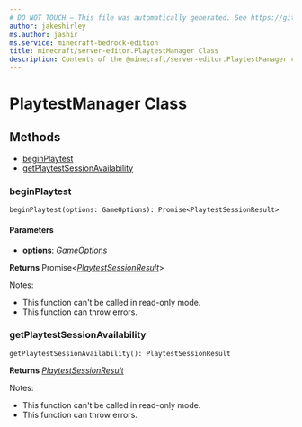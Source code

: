 ```yaml
---
# DO NOT TOUCH — This file was automatically generated. See https://github.com/mojang/minecraftapidocsgenerator to modify descriptions, examples, etc.
author: jakeshirley
ms.author: jashir
ms.service: minecraft-bedrock-edition
title: minecraft/server-editor.PlaytestManager Class
description: Contents of the @minecraft/server-editor.PlaytestManager class.
---
```

# PlaytestManager Class

## Methods
- [beginPlaytest](#beginplaytest)
- [getPlaytestSessionAvailability](#getplaytestsessionavailability)

### **beginPlaytest**
`
beginPlaytest(options: GameOptions): Promise<PlaytestSessionResult>
`

#### **Parameters**
- **options**: [*GameOptions*](GameOptions.md)

**Returns** Promise&lt;[*PlaytestSessionResult*](PlaytestSessionResult.md)&gt;
  
Notes:
- This function can't be called in read-only mode.
- This function can throw errors.

### **getPlaytestSessionAvailability**
`
getPlaytestSessionAvailability(): PlaytestSessionResult
`

**Returns** [*PlaytestSessionResult*](PlaytestSessionResult.md)
  
Notes:
- This function can't be called in read-only mode.
- This function can throw errors.
